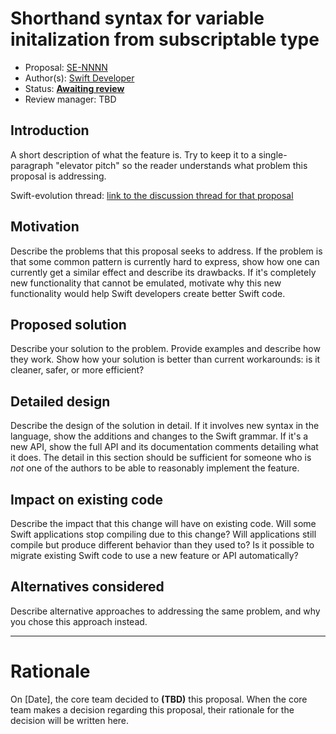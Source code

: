 # Shorthand syntax for variable initalization from subscriptable type

* Proposal: [SE-NNNN](https://github.com/apple/swift-evolution/blob/master/proposals/NNNN-name.md)
* Author(s): [Swift Developer](https://github.com/tehzhed)
* Status: **[Awaiting review](#rationale)**
* Review manager: TBD

## Introduction

A short description of what the feature is. Try to keep it to a
single-paragraph "elevator pitch" so the reader understands what
problem this proposal is addressing.  

Swift-evolution thread: [link to the discussion thread for that proposal](https://lists.swift.org/pipermail/swift-evolution)

## Motivation

Describe the problems that this proposal seeks to address. If the
problem is that some common pattern is currently hard to express, show
how one can currently get a similar effect and describe its
drawbacks. If it's completely new functionality that cannot be
emulated, motivate why this new functionality would help Swift
developers create better Swift code.

## Proposed solution

Describe your solution to the problem. Provide examples and describe
how they work. Show how your solution is better than current
workarounds: is it cleaner, safer, or more efficient?

## Detailed design

Describe the design of the solution in detail. If it involves new
syntax in the language, show the additions and changes to the Swift
grammar. If it's a new API, show the full API and its documentation
comments detailing what it does. The detail in this section should be
sufficient for someone who is *not* one of the authors to be able to
reasonably implement the feature.

## Impact on existing code

Describe the impact that this change will have on existing code. Will some
Swift applications stop compiling due to this change? Will applications still
compile but produce different behavior than they used to? Is it
possible to migrate existing Swift code to use a new feature or API
automatically?

## Alternatives considered

Describe alternative approaches to addressing the same problem, and
why you chose this approach instead.

-------------------------------------------------------------------------------

# Rationale

On [Date], the core team decided to **(TBD)** this proposal.
When the core team makes a decision regarding this proposal,
their rationale for the decision will be written here.
